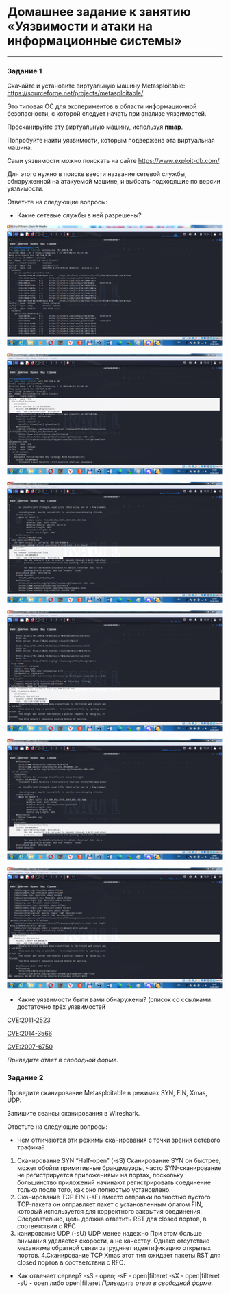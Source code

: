 # Домашнее задание к занятию «Уязвимости и атаки на информационные системы»

------

### Задание 1

Скачайте и установите виртуальную машину Metasploitable: https://sourceforge.net/projects/metasploitable/.

Это типовая ОС для экспериментов в области информационной безопасности, с которой следует начать при анализе уязвимостей.

Просканируйте эту виртуальную машину, используя **nmap**.

Попробуйте найти уязвимости, которым подвержена эта виртуальная машина.

Сами уязвимости можно поискать на сайте https://www.exploit-db.com/.

Для этого нужно в поиске ввести название сетевой службы, обнаруженной на атакуемой машине, и выбрать подходящие по версии уязвимости.

Ответьте на следующие вопросы:

- Какие сетевые службы в ней разрешены?

![](https://github.com/teplodizain/gitlab-hw/blob/main/JPG/ELK/13.1.6.png)

![](https://github.com/teplodizain/gitlab-hw/blob/main/JPG/ELK/13.1.1.png)

![](https://github.com/teplodizain/gitlab-hw/blob/main/JPG/ELK/13.1.2.png)

![](https://github.com/teplodizain/gitlab-hw/blob/main/JPG/ELK/13.1.3.png)

![](https://github.com/teplodizain/gitlab-hw/blob/main/JPG/ELK/13.1.4.png)

![](https://github.com/teplodizain/gitlab-hw/blob/main/JPG/ELK/13.1.5.png)

- Какие уязвимости были вами обнаружены? (список со ссылками: достаточно трёх уязвимостей

[CVE:2011-2523](https://www.exploit-db.com/exploits/17491)

[CVE:2014-3566](https://cve.mitre.org/cgi-bin/cvename.cgi?name=2014-3566)

[CVE:2007-6750](https://cve.mitre.org/cgi-bin/cvename.cgi?name=CVE-2007-6750)
  
*Приведите ответ в свободной форме.*  

### Задание 2

Проведите сканирование Metasploitable в режимах SYN, FIN, Xmas, UDP.

Запишите сеансы сканирования в Wireshark.

Ответьте на следующие вопросы:

- Чем отличаются эти режимы сканирования с точки зрения сетевого трафика?
1. Сканирование SYN “Half-open” (-sS)
Сканирование SYN он быстрее, может обойти примитивные брандмауэры, часто SYN-сканирование не регистрируется приложениями на портах, поскольку большинство приложений начинают регистрировать соединение только после того, как оно полностью установлено.
2. Сканирование TCP FIN (-sF) вместо отправки полностью пустого TCP-пакета он отправляет пакет с установленным флагом FIN, который используется для корректного закрытия соединения. Следовательно, цель должна ответить RST для closed портов, в соответствии с RFC
3. канирование UDP (-sU) UDP менее надежно При этом больше внимания уделяется скорости, а не качеству. Однако отсутствие механизма обратной связи затрудняет идентификацию открытых портов.
4.Сканирование TCP Xmas этот тип ожидает пакеты RST для closed портов в соответствии с RFC.
- Как отвечает сервер?
-sS - open;
-sF - open|filteret
-sX - open|filteret
-sU - open либо open|filteret
*Приведите ответ в свободной форме.*
